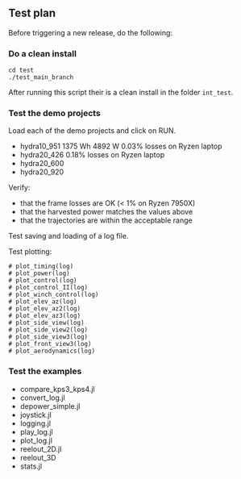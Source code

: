 ## Test plan

Before triggering a new release, do the following:

### Do a clean install
```
cd test
./test_main_branch
```
After running this script their is a clean install in the folder `int_test`.

### Test the demo projects
Load each of the demo projects and click on RUN.
- hydra10_951 1375 Wh 4892 W 0.03% losses on Ryzen laptop
- hydra20_426                0.18% losses on Ryzen laptop
- hydra20_600
- hydra20_920

Verify:
- that the frame losses are OK (< 1% on Ryzen 7950X)
- that the harvested power matches the values above
- that the trajectories are within the acceptable range

Test saving and loading of a log file.

Test plotting:
```
# plot_timing(log)
# plot_power(log)
# plot_control(log)
# plot_control_II(log)
# plot_winch_control(log)
# plot_elev_az(log)
# plot_elev_az2(log)
# plot_elev_az3(log)
# plot_side_view(log)
# plot_side_view2(log)
# plot_side_view3(log)
# plot_front_view3(log)
# plot_aerodynamics(log)
```

### Test the examples
- compare_kps3_kps4.jl
- convert_log.jl
- depower_simple.jl
- joystick.jl
- logging.jl
- play_log.jl
- plot_log.jl
- reelout_2D.jl
- reelout_3D
- stats.jl
